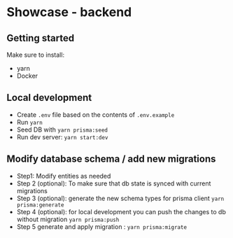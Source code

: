 # Showcase - backend

## Getting started

Make sure to install:

- yarn
- Docker

## Local development

- Create `.env` file based on the contents of `.env.example`
- Run `yarn`
- Seed DB with `yarn prisma:seed`
- Run dev server: `yarn start:dev`

## Modify database schema / add new migrations

- Step1: Modify entities as needed
- Step 2 (optional): To make sure that db state is synced with current migrations
- Step 3 (optional): generate the new schema types for prisma client `yarn prisma:generate`
- Step 4 (optional): for local development you can push the changes to db without migration `yarn prisma:push`
- Step 5 generate and apply migration : `yarn prisma:migrate`
